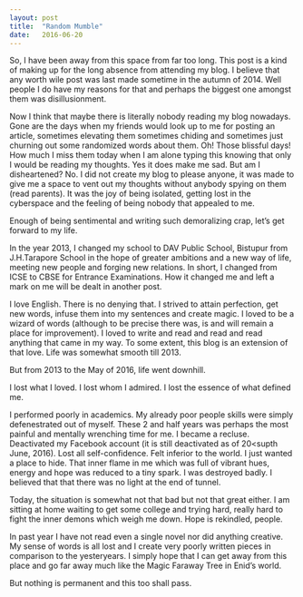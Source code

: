```yaml
---
layout: post
title:	"Random Mumble"
date:	2016-06-20
---
```


<p class="intro"><span class="dropcap">S</span>o, I have been away from this space from far too long. This post is a kind of making up for the long absence from attending my blog. I believe that any worth wile post was last made sometime in the autumn of 2014. Well people I do have my reasons for that and perhaps the biggest one amongst them was disillusionment.</p>

Now I think that maybe there is literally nobody reading my blog nowadays. Gone are the days when my friends would look up to me for posting an article, sometimes elevating them sometimes chiding and sometimes just churning out some randomized words about them. Oh! Those blissful days! How much I miss them today when I am alone typing this knowing that only I would be reading my thoughts. Yes it does make me sad. But am I disheartened? No. I did not create my blog to please anyone, it was made to give me a space to vent out my thoughts without anybody spying on them (read parents). It was the joy of being isolated, getting lost in the cyberspace and the feeling of being nobody that appealed to me.

Enough of being sentimental and writing such demoralizing crap, let’s get forward to my life.

In the year 2013, I changed my school to DAV Public School, Bistupur from J.H.Tarapore School in the hope of greater ambitions and a new way of life, meeting new people and forging new relations. In short, I changed from ICSE to CBSE for Entrance Examinations. How it changed me and left a mark on me will be dealt in another post.

I love English. There is no denying that. I strived to attain perfection, get new words, infuse them into my sentences and create magic. I loved to be a wizard of words (although to be precise there was, is and will remain a place for improvement). I loved to write and read and read and read anything that came in my way. To some extent, this blog is an extension of that love. Life was somewhat smooth till 2013.

But from 2013 to the May of 2016, life went downhill.

I lost what I loved. I lost whom I admired. I lost the essence of what defined me.

I performed poorly in academics. My already poor people skills were simply defenestrated out of myself. These 2 and half years was perhaps the most painful and mentally wrenching time for me. I became a recluse. Deactivated my Facebook account (it is still deactivated as of 20<supth</sup> June, 2016). Lost all self-confidence. Felt inferior to the world. I just wanted a place to hide. That inner flame in me which was full of vibrant hues, energy and hope was reduced to a tiny spark. I was destroyed badly. I believed that that there was no light at the end of tunnel.

Today, the situation is somewhat not that bad but not that great either. I am sitting at home waiting to get some college and trying hard, really hard to fight the inner demons which weigh me down. Hope is rekindled, people.

In past year I have not read even a single novel nor did anything creative. My sense of words is all lost and I create very poorly written pieces in comparison to the yesteryears. I simply hope that I can get away from this place and go far away much like the Magic Faraway Tree in Enid’s world.

But nothing is permanent and this too shall pass.
